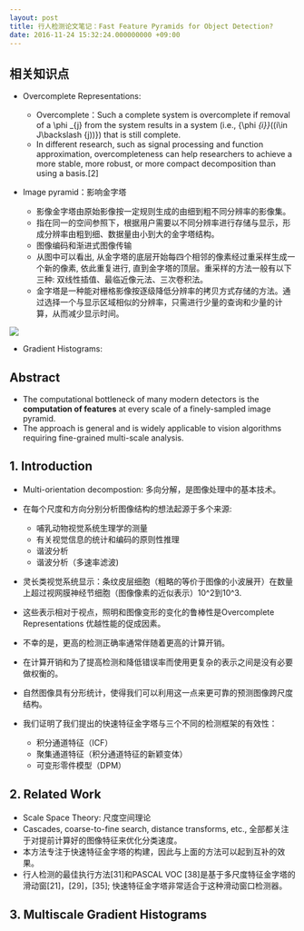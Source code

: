 ```yaml
---
layout: post
title: 行人检测论文笔记：Fast Feature Pyramids for Object Detection?
date: 2016-11-24 15:32:24.000000000 +09:00
---
```


## 相关知识点

* Overcomplete Representations:

  * Overcomplete：Such a complete system is overcomplete if removal of a \phi _{j} from the system results in a system (i.e., {\phi _{i}}_((i\in J\backslash {j))}) that is still complete.
  * In different research, such as signal processing and function approximation, overcompleteness can help researchers to achieve a more stable, more robust, or more compact decomposition than using a basis.[2]

* Image pyramid：影响金字塔

  * 影像金字塔由原始影像按一定规则生成的由细到粗不同分辨率的影像集。
  * 指在同一的空间参照下，根据用户需要以不同分辨率进行存储与显示，形成分辨率由粗到细、数据量由小到大的金字塔结构。
  * 图像编码和渐进式图像传输
  * 从图中可以看出, 从金字塔的底层开始每四个相邻的像素经过重采样生成一个新的像素, 依此重复进行, 直到金字塔的顶层。重采样的方法一般有以下三种: 双线性插值、最临近像元法、三次卷积法。
  * 金字塔是一种能对栅格影像按逐级降低分辨率的拷贝方式存储的方法。通过选择一个与显示区域相似的分辨率，只需进行少量的查询和少量的计算，从而减少显示时间。

![](https://ww3.sinaimg.cn/large/006tKfTcgw1fbfr9u09c3j305r064dfv.jpg)

* Gradient Histograms:

## Abstract

* The computational bottleneck of many modern detectors is the **computation of features** at every scale of a finely-sampled image pyramid.
* The approach is general and is widely applicable to vision algorithms requiring fine-grained multi-scale analysis.

## 1. Introduction

* Multi-orientation decompostion: 多向分解，是图像处理中的基本技术。
* 在每个尺度和方向分别分析图像结构的想法起源于多个来源:

  * 哺乳动物视觉系统生理学的测量
  * 有关视觉信息的统计和编码的原则性推理
  * 谐波分析
  * 谐波分析（多速率滤波)

* 灵长类视觉系统显示：条纹皮层细胞（粗略的等价于图像的小波展开）在数量上超过视网膜神经节细胞（图像像素的近似表示）10^2到10^3.
* 这些表示相对于视点，照明和图像变形的变化的鲁棒性是Overcomplete Representations 优越性能的促成因素。
* 不幸的是，更高的检测正确率通常伴随着更高的计算开销。
* 在计算开销和为了提高检测和降低错误率而使用更复杂的表示之间是没有必要做权衡的。
* 自然图像具有分形统计，使得我们可以利用这一点来更可靠的预测图像跨尺度结构。
* 我们证明了我们提出的快速特征金字塔与三个不同的检测框架的有效性：

  * 积分通道特征（ICF）
  * 聚集通道特征（积分通道特征的新颖变体）
  * 可变形零件模型（DPM）

## 2. Related Work

* Scale Space Theory: 尺度空间理论
* Cascades, coarse-to-fine search, distance transforms, etc., 全部都关注于对提前计算好的图像特征来优化分类速度。
* 本方法专注于快速特征金字塔的构建，因此与上面的方法可以起到互补的效果。
* 行人检测的最佳执行方法[31]和PASCAL VOC [38]是基于多尺度特征金字塔的滑动窗[21]，[29]，[35]; 快速特征金字塔非常适合于这种滑动窗口检测器。

## 3. Multiscale Gradient Histograms
